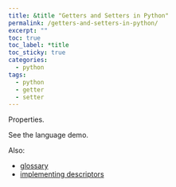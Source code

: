 ```yaml
---
title: &title "Getters and Setters in Python"
permalink: /getters-and-setters-in-python/
excerpt: ""
toc: true
toc_label: *title
toc_sticky: true
categories:
  - python
tags:
  - python
  - getter
  - setter
---
```


Properties.

See the language demo.

Also:

  * [glossary](https://docs.python.org/3/glossary.html#term-descriptor)
  * [implementing descriptors](https://docs.python.org/3/reference/datamodel.html#descriptors)
